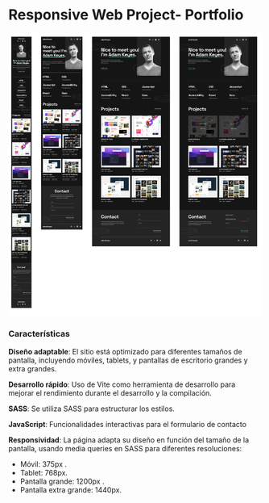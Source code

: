 # Responsive Web Project- Portfolio

![Captura del proyecto](./img/foto-proyecto.png)

### Características
**Diseño adaptable**: El sitio está optimizado para diferentes tamaños de pantalla, incluyendo móviles, tablets, y pantallas de escritorio grandes y extra grandes.

**Desarrollo rápido**: Uso de Vite como herramienta de desarrollo para mejorar el rendimiento durante el desarrollo y la compilación.

**SASS**: Se utiliza SASS para estructurar los estilos.

**JavaScript**: Funcionalidades interactivas para el formulario de contacto

**Responsividad**: La página adapta su diseño en función del tamaño de la pantalla, usando media queries en SASS para diferentes resoluciones:
- Móvil:  375px .
- Tablet: 768px.
- Pantalla grande: 1200px .
- Pantalla extra grande: 1440px.